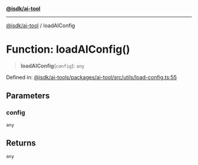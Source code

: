 [**@isdk/ai-tool**](../README.md)

***

[@isdk/ai-tool](../globals.md) / loadAIConfig

# Function: loadAIConfig()

> **loadAIConfig**(`config`): `any`

Defined in: [@isdk/ai-tools/packages/ai-tool/src/utils/load-config.ts:55](https://github.com/isdk/ai-tool.js/blob/4ebf370aaec9c78535cb40ffc19656d7bddcb145/src/utils/load-config.ts#L55)

## Parameters

### config

`any`

## Returns

`any`
